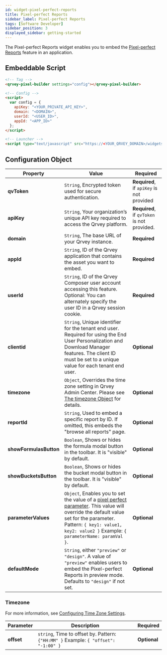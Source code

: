 ```yaml
---
id: widget-pixel-perfect-reports
title: Pixel-perfect Reports
sidebar_label: Pixel-perfect Reports
tags: [Software Developer]
sidebar_position: 3
displayed_sidebar: getting-started
---
```


The Pixel-perfect Reports widget enables you to embed the [Pixel-perfect Reports](../../../composer/10-Pixel-perfect%20Reports/overview-of-pixel-perfect-reports.md) feature in an application.

## Embeddable Script

```html
<!-- Tag -->
<qrvey-pixel-builder settings="config"></qrvey-pixel-builder>

<!-- Config -->
<script>
  var config = {
    apiKey: "<YOUR_PRIVATE_API_KEY>",
    domain: "<DOMAIN>",
    userId: "<USER_ID>",
    appId: "<APP_ID>"
  };
</script>

<!-- Launcher -->
<script type="text/javascript" src="https://<YOUR_QRVEY_DOMAIN>/widgets-launcher/app.js?2024-07-15T17:26:30.135Z"></script>
```

## Configuration Object

| **Property** | **Value** | **Required** |
| --- | --- | --- |
| **qvToken** | `String`, Encrypted token used for secure authentication. | **Required**, if `apiKey` is not provided |
| **apiKey** | `String`, Your organization’s unique API key required to access the Qrvey platform. | **Required**, if `qvToken` is not provided. |
| **domain** | `String`, The base URL of your Qrvey instance. | **Required** | 
| **appId** | `String`, ID of the Qrvey application that contains the asset you want to embed.| **Required** |
| **userId** | `String`, ID of the Qrvey Composer user account accessing this feature. Optional: You can alternately specify the user ID in a Qrvey session cookie. | **Required**  |
| **clientid** | `String`, Unique identifier for the tenant end user. Required for using the End User Personalization and Download Manager features. The client ID must be set to a unique value for each tenant end user. | **Optional** |
| **timezone** | `Object`, Overrides the time zone setting in Qrvey Admin Center. Please see [The timezone Object](#the-timezone-object) for details.  | **Optional** |
| **reportId** | `String`, Used to embed a specific report by ID. If omitted, this embeds the "browse all reports" page. | **Optional** |
| **showFormulasButton** | `Boolean`, Shows or hides the formula modal button in the toolbar. It is "visible" by default. | **Optional** |
| **showBucketsButton** | `Boolean`, Shows or hides the bucket modal button in the toolbar. It is "visible" by default. | **Optional** |
| **parameterValues** | `Object`, Enables you to set the value of a [pixel perfect parameter](../../../composer/10-Pixel-perfect%20Reports/data-and-parameters.md). This value will override the default value set for the parameter. Pattern: `{ key1: value1, key2: value2 }` Example: `{ parameterName: paramVal }`. | **Optional** |
| **defaultMode** | `String`, either `"preview"` or `"design"`. A value of `"preview"` enables users to embed the Pixel-perfect Reports in preview mode. Defaults to `"design"` if not set.  | **Optional** |

### Timezone

For more information, see [Configuring Time Zone Settings](../../10-Timezone%20Settings/timezone-support.md).

| **Parameter** | **Description** | **Required** |
| --- | --- | --- |
| **offset** | `string`, Time to offset by. Pattern: `{"HH:MM" }` Example: `{ "offset": "-1:00" }`   | **Optional** | 
